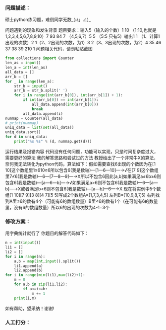 ### 问题描述：
<p>硕士python练习题，难倒同学无数_(:з」∠)_</p>
问题遇到的现象和发生背景
题目要求：输入5（输入的个数）1 10 （1:10,也就是1,2,3,4,5,6,7,8,9,10）7 93 84 7  （4,5,6,7）5 5 （5:5  只有5）输出1 1 （1、计算1出现的次数）2 1（2、2出现的次数，为1）3 2（3、3出现的次数，为2）4 35 46 37 38 39 210 1
问题相关代码，请勿粘贴截图

```python
from collections import Counter
len_as = input()
len_a = int(len_as)
all_data = []
arr_b = []
for _ in range(len_a):
    str_b = input()
    arr_b = str_b.split(' ')
    for i in range(int(arr_b[0]), int(arr_b[1]) + 1):
        if int(arr_b[0]) == int(arr_b[1]):
            all_data.append(int(arr_b[0]))
            break
        all_data.append(i)
nummap = Counter(all_data)
# print(nummap)
uniq_data = list(set(all_data))
uniq_data.sort()
for d in uniq_data:
    print("%s %s" % (d, nummap.get(d)))

```
运行结果及报错内容
代码没有任何问题，功能可以实现，只是时间复杂度过大，需要更好的算法
我的解答思路和尝试过的方法
教授给出了一个非常牛X的算法，奈何我无法转化为python代码，算法如下：假如需要查找6出现的个数因为在[1 10]这个数组里1≤610≥6所以包含6(我是数轴)—[1—6—10]—→√在[7 9]这个数组里7≮6(我是数轴)—6—[7—8—9]—→X所以不包含6因此[a,b]如果满足a≤6b≥6则包含6(我是数轴)—[a—6—b]—→√如果满足a>6则不包含6(我是数轴)—6—[a—b]—→X或者满足b<6则不包含6(我是数轴)—[a—b]—6—→X
现在将实例中5个数组[1 10][7 9][3 8][4 7][5 5]写成2个数组A=[1,7,3,4,5]   左列B=[10,9,8,7,5]  右列找到A里≤6的数有4个（可能有6的数组数量）B里<6的数有1个（在可能有6的数量里，没有6的数组数量）所以6的出现的次数为4-1=3个 
### 修改方案：
用字典统计就行了
你题目的解答代码如下：

```python
n = int(input())
li1 = []
li2 = []
for i in range(n):
    a,b = map(int,input().split())
    li1.append(a)
    li2.append(b)
for i in range(min(li1),max(li2)+1):
    m = 0
    for a,b in zip(li1,li2):
        if a<=i<=b:
            m += 1
    print(i,m)


```

如有帮助，望采纳！谢谢!

### 人工打分：
